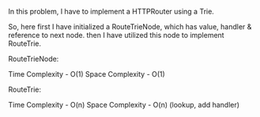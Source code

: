 In this problem, I have to implement a HTTPRouter using a Trie.

So, here first I have initialized a RouteTrieNode, which has value, handler & reference to next node. then I have utilized this node to implement RouteTrie.

RouteTrieNode:

Time Complexity - O(1) Space Complexity - O(1)

RouteTrie:

Time Complexity - O(n) Space Complexity - O(n) (lookup, add handler)
